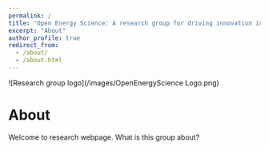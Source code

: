 ```yaml
---
permalink: /
title: "Open Energy Science: A research group for driving innovation in energy system modelling, data, and economics."
excerpt: "About"
author_profile: true
redirect_from: 
  - /about/
  - /about.html
---
```


![Research group logo](/images/OpenEnergyScience Logo.png)

About
======

Welcome to research webpage.
What is this group about?
